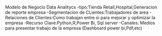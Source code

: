Modelo de Negocio Data Analitycs
-tipo:Tienda Retail,Hospital,Generacion de reporte empresa
-Segmentacion de CLientes:Trabajadores de area
-Relaciones de Clientes:Como trabajan entre si para mejorar y optimizar la empresa
-Recurso Clave:Python,R,Power Bi, Sql server
-Canales: Medios para presentar trabajo de la empresa (Dashboard power bi,Pdf,etc)
